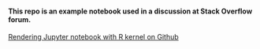 #### This repo is an example notebook used in a discussion at Stack Overflow forum.
[Rendering Jupyter notebook with R kernel on Github](https://stackoverflow.com/questions/77969756/rendering-jupyter-notebook-with-r-kernel-on-github)
